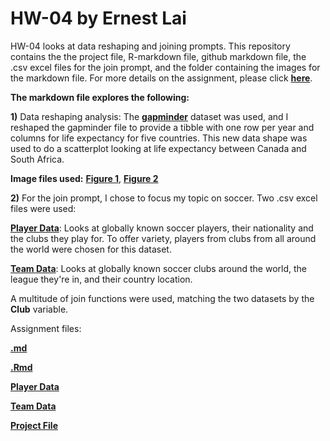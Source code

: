 # HW-04 by Ernest  Lai

HW-04 looks at data reshaping and joining prompts. This repository contains the the project file, R-markdown file, github markdown file, the .csv excel files for the join prompt, and the folder containing the images for the markdown file. For more details on the assignment, please click [**here**](http://stat545.com/Classroom/assignments/hw04/hw04.html). 


**The markdown file explores the following:**

**1)** Data reshaping analysis: The [**gapminder**](https://cran.r-project.org/web/packages/gapminder/index.html) dataset was used, and I reshaped the gapminder file to provide a tibble with one row per year and columns for life expectancy for five countries. This new data shape was used to do a scatterplot looking at life expectancy between Canada and South Africa.

**Image files used:** [**Figure 1**](https://github.com/STAT545-UBC-students/hw04-ErnestL91/blob/master/hw-04_gapminder_files/figure-markdown_strict/untidy%20comparison%20scatter-1.png), [**Figure 2**](https://github.com/STAT545-UBC-students/hw04-ErnestL91/blob/master/hw-04_gapminder_files/figure-markdown_strict/tidy%20comparison%20scatter-1.png)


**2)** For the join prompt, I chose to focus my topic on soccer. Two .csv excel files were used:

[**Player Data**](https://github.com/STAT545-UBC-students/hw04-ErnestL91/blob/master/player_data.csv): Looks at globally known soccer players, their nationality and the clubs they play for. To offer variety, players from clubs from all around the world were chosen for this dataset.

[**Team Data**](https://github.com/STAT545-UBC-students/hw04-ErnestL91/blob/master/team_data.csv): Looks at globally known soccer clubs around the world, the league they're in, and their country location.

A multitude of join functions were used, matching the two datasets by the **Club** variable.


Assignment files:

[**.md**](https://github.com/STAT545-UBC-students/hw04-ErnestL91/blob/master/hw-04_gapminder.md)

[**.Rmd**](https://github.com/STAT545-UBC-students/hw04-ErnestL91/blob/master/hw-04_gapminder.Rmd)

[**Player Data**](https://github.com/STAT545-UBC-students/hw04-ErnestL91/blob/master/player_data.csv)

[**Team Data**](https://github.com/STAT545-UBC-students/hw04-ErnestL91/blob/master/team_data.csv)

[**Project File**](https://github.com/STAT545-UBC-students/hw04-ErnestL91/blob/master/Assignments.Rproj)

